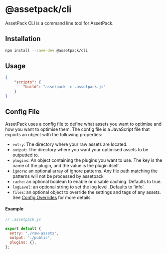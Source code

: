 # @assetpack/cli

AssetPack CLI is a command line tool for AssetPack.

## Installation

```sh
npm install --save-dev @assetpack/cli
```

## Usage

```json
{
    "scripts": {
        "build": "assetpack -c .assetpack.js"
    }
}
```

## Config File

AssetPack uses a config file to define what assets you want to optimise and how you want to optimise them. The config file is a JavaScript file that exports an object with the following properties:

- `entry`: The directory where your raw assets are located.
- `output`: The directory where you want your optimised assets to be outputted to.
- `plugins`: An object containing the plugins you want to use. The key is the name of the plugin, and the value is the plugin itself.
- `ignore`: an optional array of ignore patterns. Any file path matching the patterns will not be processed by assetpack
- `cache`: an optional boolean to enable or disable caching. Defaults to true.
- `logLevel`: an optional string to set the log level. Defaults to 'info'.
- `files`: an optional object to override the settings and tags of any assets. See [Config Overrides](#config-overrides) for more details.

#### Example

```js
// .assetpack.js

export default {
  entry: "./raw-assets",
  output: "./public",
  plugins: {},
};
```
